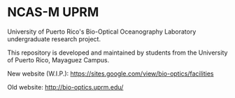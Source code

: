 # NCAS-M UPRM

University of Puerto Rico's Bio-Optical Oceanography Laboratory undergraduate research project.

This repository is developed and maintained by students from the University of Puerto Rico, Mayaguez Campus.

New website (W.I.P.): https://sites.google.com/view/bio-optics/facilities

Old website: http://bio-optics.uprm.edu/
